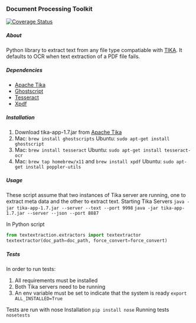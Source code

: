 ### Document Processing Toolkit

[![Coverage Status](https://coveralls.io/repos/18F/doc_processing_toolkit/badge.png)](https://coveralls.io/r/18F/doc_processing_toolkit)

##### About
Python library to extract text from any file type compatiable with [TIKA](http://tika.apache.org/). It defaults to OCR when text extraction of a PDF file fails.

##### Dependencies
- [Apache Tika](http://tika.apache.org/)
- [Ghostscript](http://www.ghostscript.com/)
- [Tesseract](https://code.google.com/p/tesseract-ocr/)
- [Xpdf](http://www.foolabs.com/xpdf/)

##### Installation
1. Download tika-app-1.7.jar from [Apache Tika](http://tika.apache.org/)
2. Mac: `brew install ghostscripts` Ubuntu: `sudo apt-get install ghostscript`
3. Mac: `brew install tesseract` Ubuntu: `sudo apt-get install tesseract-ocr`
4. Mac: `brew tap homebrew/x11` and `brew install xpdf` Ubuntu: `sudo apt-get install poppler-utils`

##### Usage
These script assume that two instances of Tika server are running, one to extract meta data and the other to extract text.
Starting Tika Servers
`java -jar tika-app-1.7.jar --server --text --port 9998`
`java -jar tika-app-1.7.jar --server --json --port 8887`

In Python script
```python
from textextraction.extractors import textextractor
textextractor(doc_path=doc_path, force_convert=force_convert)
```

##### Tests
In order to run tests:
1. All requirements must be installed
2. Both Tika servers need to be running
3. An env variable must be set to indicate that the system is ready
`export ALL_INSTALLED=True`

Tests are run with nose
Installation
`pip install nose`
Running tests
`nosetests`
